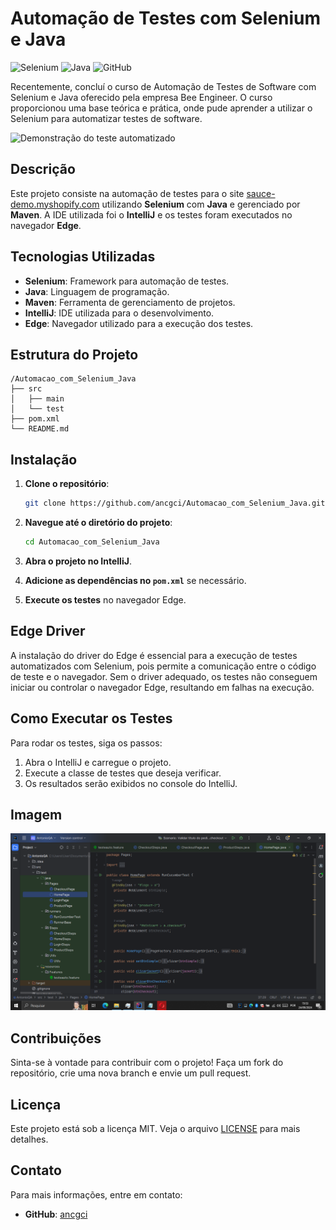 # Automação de Testes com Selenium e Java

![Selenium](https://img.icons8.com/?size=100&id=ZIQW0IkyKdZV&format=png&color=000000) ![Java](https://img.icons8.com/?size=100&id=nNuiDD7cPWnS&format=png&color=000000) ![GitHub](https://img.icons8.com/?size=100&id=iEBcQcM9rnZ9&format=png&color=000000)

Recentemente, concluí o curso de Automação de Testes de Software com Selenium e Java oferecido pela empresa Bee Engineer. O curso proporcionou uma base teórica e prática, onde pude aprender a utilizar o Selenium para automatizar testes de software.

![Demonstração do teste automatizado](SeleniumTest.gif)

## Descrição

Este projeto consiste na automação de testes para o site [sauce-demo.myshopify.com](https://sauce-demo.myshopify.com) utilizando **Selenium** com **Java** e gerenciado por **Maven**. A IDE utilizada foi o **IntelliJ** e os testes foram executados no navegador **Edge**. 

## Tecnologias Utilizadas

- **Selenium**: Framework para automação de testes.
- **Java**: Linguagem de programação.
- **Maven**: Ferramenta de gerenciamento de projetos.
- **IntelliJ**: IDE utilizada para o desenvolvimento.
- **Edge**: Navegador utilizado para a execução dos testes.

## Estrutura do Projeto

```
/Automacao_com_Selenium_Java
├── src
│   ├── main
│   └── test
├── pom.xml
└── README.md
```

## Instalação

1. **Clone o repositório**:

   ```bash
   git clone https://github.com/ancgci/Automacao_com_Selenium_Java.git
   ```

2. **Navegue até o diretório do projeto**:

   ```bash
   cd Automacao_com_Selenium_Java
   ```

3. **Abra o projeto no IntelliJ**.

4. **Adicione as dependências no `pom.xml`** se necessário.

5. **Execute os testes** no navegador Edge.

## Edge Driver

A instalação do driver do Edge é essencial para a execução de testes automatizados com Selenium, pois permite a comunicação entre o código de teste e o navegador. Sem o driver adequado, os testes não conseguem iniciar ou controlar o navegador Edge, resultando em falhas na execução.

## Como Executar os Testes

Para rodar os testes, siga os passos:

1. Abra o IntelliJ e carregue o projeto.
2. Execute a classe de testes que deseja verificar.
3. Os resultados serão exibidos no console do IntelliJ.

## Imagem

![1](https://github.com/ancgci/Automacao_com_Selenium_Java/blob/main/selenium.PNG)

## Contribuições

Sinta-se à vontade para contribuir com o projeto! Faça um fork do repositório, crie uma nova branch e envie um pull request.

## Licença

Este projeto está sob a licença MIT. Veja o arquivo [LICENSE](LICENSE) para mais detalhes.

## Contato

Para mais informações, entre em contato:

- **GitHub**: [ancgci](https://github.com/ancgci)
```





